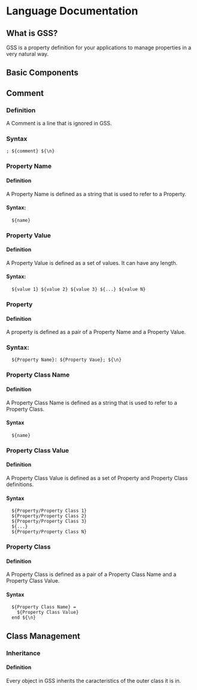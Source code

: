 # Language Documentation
## What is GSS?
GSS is a property definition for your applications to manage properties in a very natural way.

## Basic Components
## Comment
### Definition
A Comment is a line that is ignored in GSS.

### Syntax
```
; ${comment} ${\n}
```

### Property Name
#### Definition
A Property Name is defined as a string that is used to refer to a Property.

#### Syntax:
```
  ${name}
```

### Property Value
#### Definition
A Property Value is defined as a set of values.
It can have any length.

#### Syntax:
```
  ${value 1} ${value 2} ${value 3} ${...} ${value N}
```

### Property
#### Definition
A property is defined as a pair of a Property Name and a Property Value.

### Syntax:
```
  ${Property Name}: ${Property Vaue}; ${\n}
```

### Property Class Name
#### Definition
A Property Class Name is defined as a string that is used to refer to a Property Class.

#### Syntax
```
  ${name}
```

### Property Class Value
#### Definition
A Property Class Value is defined as a set of Property and Property Class definitions.

#### Syntax
```
  ${Property/Property Class 1}
  ${Property/Property Class 2}
  ${Property/Property Class 3}
  ${...}
  ${Property/Property Class N}
```

### Property Class
#### Definition
A Property Class is defined as a pair of a Property Class Name and a Property Class Value.

#### Syntax
```
  ${Property Class Name} =
    ${Property Class Value}
  end ${\n}
```

## Class Management
### Inheritance
#### Definition
Every object in GSS inherits the caracteristics of the outer class it is in.
